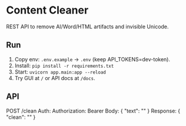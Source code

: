 # Content Cleaner
REST API to remove AI/Word/HTML artifacts and invisible Unicode.

## Run
1) Copy env: `.env.example` → `.env` (keep API_TOKENS=dev-token).
2) Install: `pip install -r requirements.txt`
3) Start: `uvicorn app.main:app --reload`
4) Try GUI at `/` or API docs at `/docs`.

## API
POST /clean
Auth: Authorization: Bearer <token>
Body: { "text": "<raw-content>" }
Response: { "clean": "<cleaned-content>" }
